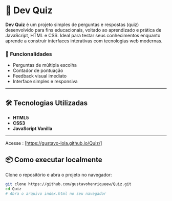# 🚀 Dev Quiz

**Dev Quiz** é um projeto simples de perguntas e respostas (quiz) desenvolvido para fins educacionais, voltado ao aprendizado e prática de JavaScript, HTML e CSS. Ideal para testar seus conhecimentos enquanto aprende a construir interfaces interativas com tecnologias web modernas.

### 🧠 Funcionalidades

- Perguntas de múltipla escolha
- Contador de pontuação
- Feedback visual imediato
- Interface simples e responsiva

---

## 🛠️ Tecnologias Utilizadas

- **HTML5**
- **CSS3**
- **JavaScript Vanilla**

---
Acesse : [https://gustavo-lola.github.io/Quiz/]

## 📦 Como executar localmente

Clone o repositório e abra o projeto no navegador:

```bash
git clone https://github.com/gustavohenriqueew/Quiz.git
cd Quiz
# Abra o arquivo index.html no seu navegador
